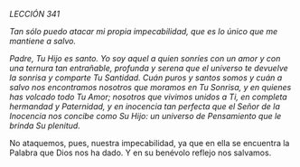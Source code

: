 *LECCIÓN 341*

*Tan sólo puedo atacar mi propia impecabilidad, que es lo único que me mantiene a salvo.*

_Padre, Tu Hijo es santo. Yo soy aquel a quien sonríes con un amor y con una ternura tan entrañable, profunda y serena que el universo te devuelve la sonrisa y comparte Tu Santidad. Cuán puros y santos somos y cuán a salvo nos encontramos nosotros que moramos en Tu Sonrisa, y en quienes has volcado todo Tu Amor; nosotros que vivimos unidos a Ti, en completa hermandad y Paternidad, y en inocencia tan perfecta que el Señor de la Inocencia nos concibe como Su Hijo: un universo de Pensamiento que le brinda Su plenitud._

No ataquemos, pues, nuestra impecabilidad, ya que en ella se encuentra la Palabra que Dios nos ha dado. Y en su benévolo reflejo nos salvamos.